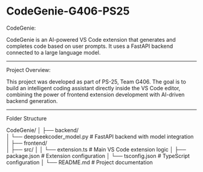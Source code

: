 # CodeGenie-G406-PS25
CodeGenie:

CodeGenie is an AI-powered VS Code extension that generates and completes code based on user prompts. It uses a FastAPI backend connected to a large language model.

---------------
Project Overview:

This project was developed as part of PS-25, Team G406. The goal is to build an intelligent coding assistant directly inside the VS Code editor, combining the power of frontend extension development with AI-driven backend generation.

----------------

Folder Structure

CodeGenie/
│
├── backend/                         
│   └── deepseekcoder_model.py      # FastAPI backend with model integration
│
├── frontend/                        
│   ├── src/
│   │   └── extension.ts            # Main VS Code extension logic
│   ├── package.json                # Extension configuration
│   └── tsconfig.json              # TypeScript configuration
│
└── README.md                        # Project documentation


